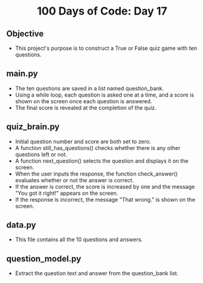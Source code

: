 <h1 align="center">
    100 Days of Code: Day 17
  <br>
</h1>

## Objective
- This project's purpose is to construct a True or False quiz game with ten questions.

## main.py
- The ten questions are saved in a list named question_bank.
- Using a while loop, each question is asked one at a time, and a score is shown on the screen once each question is answered.
- The final score is revealed at the completion of the quiz.

## quiz_brain.py
- Initial question number and score are both set to zero.
- A function still_has_questions() checks whether there is any other questions left or not.
- A function next_question() selects the question and displays it on the screen.
- When the user inputs the response, the function check_answer() evaluates whether or not the answer is correct.
- If the answer is correct, the score is increased by one and the message "You got it right!" appears on the screen.
- If the response is incorrect, the message "That wrong." is shown on the screen.

## data.py
- This file contains all the 10 questions and answers.

## question_model.py
- Extract the question text and answer from the question_bank list.

